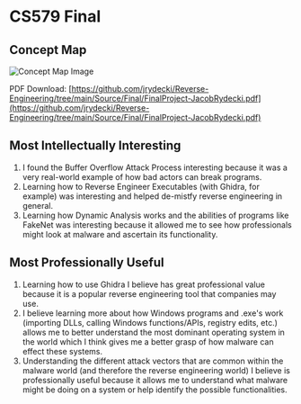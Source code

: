# CS579 Final

## Concept Map
![Concept Map Image](./src/concept-map.jpg)

PDF Download: [https://github.com/jrydecki/Reverse-Engineering/tree/main/Source/Final/FinalProject-JacobRydecki.pdf](https://github.com/jrydecki/Reverse-Engineering/tree/main/Source/Final/FinalProject-JacobRydecki.pdf)

## Most Intellectually Interesting
1. I found the Buffer Overflow Attack Process interesting because it was a very real-world example of how bad actors can break programs.
2. Learning how to Reverse Engineer Executables (with Ghidra, for example) was interesting and helped de-mistfy reverse engineering in general.
3. Learning how Dynamic Analysis works and the abilities of programs like FakeNet was interesting because it allowed me to see how professionals might look at malware and ascertain its functionality.

## Most Professionally Useful
1. Learning how to use Ghidra I believe has great professional value because it is a popular reverse engineering tool that companies may use.
2. I believe learning more about how Windows programs and .exe's work (importing DLLs, calling Windows functions/APIs, registry edits, etc.) allows me to better understand the most dominant operating system in the world which I think gives me a better grasp of how malware can effect these systems.
3. Understanding the different attack vectors that are common within the malware world (and therefore the reverse engineering world) I believe is professionally useful because it allows me to understand what malware might be doing on a system or help identify the possible functionalities.

